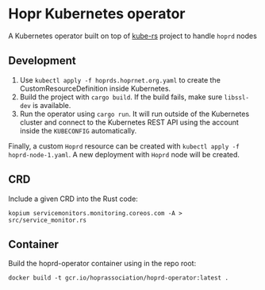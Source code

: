 # Hopr Kubernetes operator

A Kubernetes operator built on top of [kube-rs](https://github.com/clux/kube-rs) project to handle `hoprd` nodes

## Development

1. Use `kubectl apply -f hoprds.hoprnet.org.yaml` to create the CustomResourceDefinition inside Kubernetes.
2. Build the project with `cargo build`. If the build fails, make sure `libssl-dev` is available.
3. Run the operator using `cargo run`. It will run outside of the Kubernetes cluster and connect to the Kubernetes REST API using the account inside the `KUBECONFIG` automatically.

Finally, a custom `Hoprd` resource can be created with `kubectl apply -f hoprd-node-1.yaml`. A new deployment with `Hoprd` node will be created. 


## CRD

Include a given CRD into the Rust code:
````
kopium servicemonitors.monitoring.coreos.com -A > src/service_monitor.rs
````

## Container
Build the hoprd-operator container using in the repo root:

```shell
docker build -t gcr.io/hoprassociation/hoprd-operator:latest .
```
